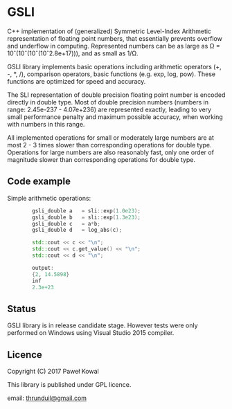 ﻿# GSLI

C++ implementation of (generalized) Symmetric Level-Index Arithmetic representation
of floating point numbers, that essentially prevents overflow and underflow
in computing. Represented numbers can be as large as 
Ω = 10ˆ(10ˆ(10ˆ(10ˆ2.8e+17))), and as small as 1/Ω.

GSLI library implements basic operations including arithmetic operators (+, -, *, /), comparison operators, 
basic functions (e.g. exp, log, pow). These functions are optimized for speed and accuracy.

The SLI representation of double precision floating point number is encoded directly
in double type. Most of double precision numbers (numbers in range: 2.45e-237 - 4.07e+236) 
are represented exactly, leading to very small performance penalty and maximum possible accuracy, when 
working with numbers in this range. 

All implemented operations for small or moderately large numbers are at most 2 - 3 times slower than
corresponding operations for double type. Operations for large numbers are also reasonably fast, only
one order of magnitude slower than corresponding operations for double type.

## Code example

Simple arithmetic operations:
```cpp
        gsli_double a   = sli::exp(1.0e23);
        gsli_double b   = sli::exp(1.3e23);
        gsli_double c   = a*b;
        gsli_double d   = log_abs(c);

        std::cout << c << "\n";
        std::cout << c.get_value() << "\n";
        std::cout << d << "\n";

        output:
        {2, 14.5898}
        inf
        2.3e+23
```            

## Status

GSLI library is in release candidate stage. However tests were only
performed on Windows using Visual Studio 2015 compiler.

## Licence

Copyright (C) 2017  Paweł Kowal

This library is published under GPL licence.

email: thrunduil@gmail.com